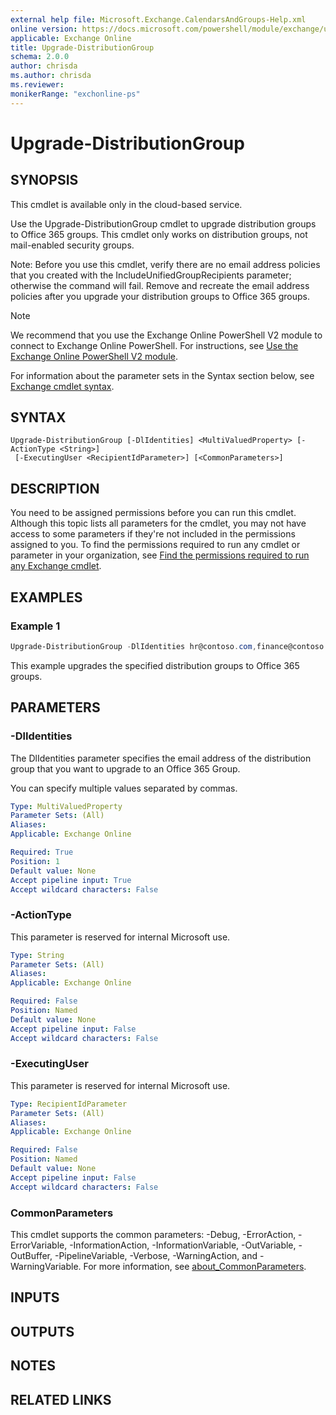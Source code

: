 ```yaml
---
external help file: Microsoft.Exchange.CalendarsAndGroups-Help.xml
online version: https://docs.microsoft.com/powershell/module/exchange/users-and-groups/upgrade-distributiongroup
applicable: Exchange Online
title: Upgrade-DistributionGroup
schema: 2.0.0
author: chrisda
ms.author: chrisda
ms.reviewer:
monikerRange: "exchonline-ps"
---
```


# Upgrade-DistributionGroup

## SYNOPSIS
This cmdlet is available only in the cloud-based service.

Use the Upgrade-DistributionGroup cmdlet to upgrade distribution groups to Office 365 groups. This cmdlet only works on distribution groups, not mail-enabled security groups.

Note: Before you use this cmdlet, verify there are no email address policies that you created with the IncludeUnifiedGroupRecipients parameter; otherwise the command will fail. Remove and recreate the email address policies after you upgrade your distribution groups to Office 365 groups.

> [!NOTE]
> We recommend that you use the Exchange Online PowerShell V2 module to connect to Exchange Online PowerShell. For instructions, see [Use the Exchange Online PowerShell V2 module](https://docs.microsoft.com/powershell/exchange/exchange-online/exchange-online-powershell-v2/exchange-online-powershell-v2).

For information about the parameter sets in the Syntax section below, see [Exchange cmdlet syntax](https://docs.microsoft.com/powershell/exchange/exchange-server/exchange-cmdlet-syntax).

## SYNTAX

```
Upgrade-DistributionGroup [-DlIdentities] <MultiValuedProperty> [-ActionType <String>]
 [-ExecutingUser <RecipientIdParameter>] [<CommonParameters>]
```

## DESCRIPTION
You need to be assigned permissions before you can run this cmdlet. Although this topic lists all parameters for the cmdlet, you may not have access to some parameters if they're not included in the permissions assigned to you. To find the permissions required to run any cmdlet or parameter in your organization, see [Find the permissions required to run any Exchange cmdlet](https://docs.microsoft.com/powershell/exchange/exchange-server/find-exchange-cmdlet-permissions).

## EXAMPLES

### Example 1
```powershell
Upgrade-DistributionGroup -DlIdentities hr@contoso.com,finance@contoso.com
```

This example upgrades the specified distribution groups to Office 365 groups.

## PARAMETERS

### -DlIdentities
The DlIdentities parameter specifies the email address of the distribution group that you want to upgrade to an Office 365 Group.

You can specify multiple values separated by commas.

```yaml
Type: MultiValuedProperty
Parameter Sets: (All)
Aliases:
Applicable: Exchange Online

Required: True
Position: 1
Default value: None
Accept pipeline input: True
Accept wildcard characters: False
```

### -ActionType
This parameter is reserved for internal Microsoft use.

```yaml
Type: String
Parameter Sets: (All)
Aliases:
Applicable: Exchange Online

Required: False
Position: Named
Default value: None
Accept pipeline input: False
Accept wildcard characters: False
```

### -ExecutingUser
This parameter is reserved for internal Microsoft use.

```yaml
Type: RecipientIdParameter
Parameter Sets: (All)
Aliases:
Applicable: Exchange Online

Required: False
Position: Named
Default value: None
Accept pipeline input: False
Accept wildcard characters: False
```

### CommonParameters
This cmdlet supports the common parameters: -Debug, -ErrorAction, -ErrorVariable, -InformationAction, -InformationVariable, -OutVariable, -OutBuffer, -PipelineVariable, -Verbose, -WarningAction, and -WarningVariable. For more information, see [about_CommonParameters](https://go.microsoft.com/fwlink/p/?LinkID=113216).

## INPUTS

###  

## OUTPUTS

###  

## NOTES

## RELATED LINKS
